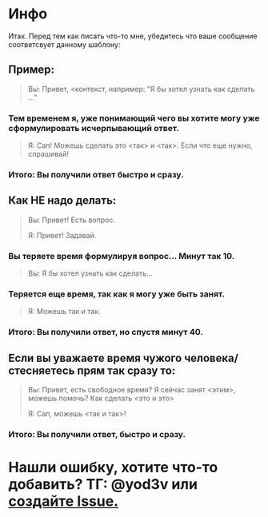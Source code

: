 # Инфо
Итак. Перед тем как писать что-то мне, убедитесь что ваше сообщение соответсвует данному шаблону:
## Пример:
> Вы: Привет, <контекст, например: "Я бы хотел узнать как сделать ..."
> 
### Тем временем я, уже понимающий чего вы хотите могу уже сформулировать исчерпывающий ответ.
 
> Я: Сап! Можешь сделать это <так> и <так>. Если что еще нужно, спрашивай!
> 
### Итого: Вы получили ответ быстро и сразу.

## Как НЕ надо делать:
> Вы: Привет! Есть вопрос.
> 
> Я: Привет! Задавай.
> 
### Вы теряете время формулируя вопрос... Минут так 10.
> Вы: Я бы хотел узнать как сделать...
> 
### Теряется еще время, так как я могу уже быть занят.
> Я: Можешь так и так.
> 
### Итого: Вы получили ответ, но спустя минут 40.

## Если вы уважаете время чужого человека/стесняетесь прям так сразу то:
> Вы: Привет, есть свободное время? Я сейчас занят <этим>, можешь помочь? Как сделать <это и это>
> 
> Я: Сап, можешь <так и так>!
> 
### Итого: Вы получили ответ, быстро и сразу.















# Нашли ошибку, хотите что-то добавить? ТГ: @yod3v или [создайте Issue.](https://github.com/devygh/info/issues)
